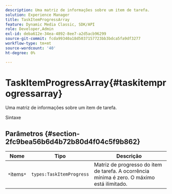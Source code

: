 ```yaml
---
description: Uma matriz de informações sobre um item de tarefa.
solution: Experience Manager
title: TaskItemProgressArray
feature: Dynamic Media Classic, SDK/API
role: Developer,Admin
exl-id: deba612e-34ea-4892-8ee7-a2d5acb96299
source-git-commit: fcda99340a18d5037157723bb3bdca5fa9df3277
workflow-type: tm+mt
source-wordcount: '40'
ht-degree: 0%

---
```


# TaskItemProgressArray{#taskitemprogressarray}

Uma matriz de informações sobre um item de tarefa.

Sintaxe

## Parâmetros {#section-2fc9bea56b6d4b72b80d4f04c5f9b862}

| Nome | Tipo | Descrição |
|---|---|---|
| `*`items`*` | `types:TaskItemProgress` | Matriz de progresso do item de tarefa. A ocorrência mínima é zero. O máximo está ilimitado. |
